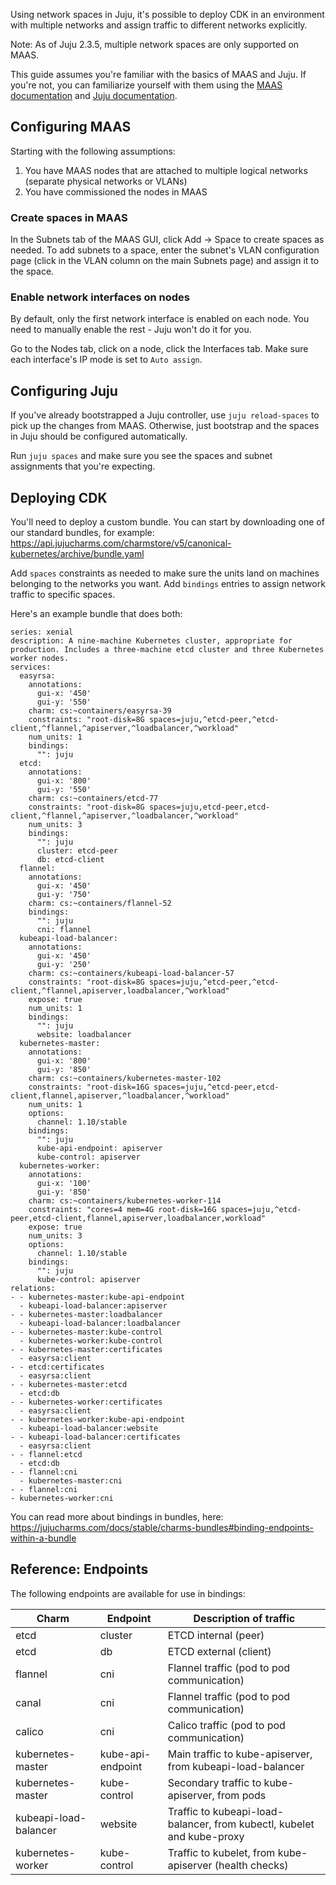 Using network spaces in Juju, it's possible to deploy CDK in an environment with multiple networks and assign traffic to different networks explicitly.

Note: As of Juju 2.3.5, multiple network spaces are only supported on MAAS.

This guide assumes you're familiar with the basics of MAAS and Juju. If you're not, you can familiarize yourself with them using the [MAAS documentation](https://docs.maas.io/) and [Juju documentation](https://jujucharms.com/docs/).

## Configuring MAAS

Starting with the following assumptions:
1. You have MAAS nodes that are attached to multiple logical networks (separate physical networks or VLANs)
2. You have commissioned the nodes in MAAS

### Create spaces in MAAS

In the Subnets tab of the MAAS GUI, click Add -> Space to create spaces as needed. To add subnets to a space, enter the subnet's VLAN configuration page (click in the VLAN column on the main Subnets page) and assign it to the space.

### Enable network interfaces on nodes

By default, only the first network interface is enabled on each node. You need to manually enable the rest - Juju won't do it for you.

Go to the Nodes tab, click on a node, click the Interfaces tab. Make sure each interface's IP mode is set to `Auto assign`.

## Configuring Juju

If you've already bootstrapped a Juju controller, use `juju reload-spaces` to pick up the changes from MAAS. Otherwise, just bootstrap and the spaces in Juju should be configured automatically.

Run `juju spaces` and make sure you see the spaces and subnet assignments that you're expecting.

## Deploying CDK

You'll need to deploy a custom bundle. You can start by downloading one of our standard bundles, for example: https://api.jujucharms.com/charmstore/v5/canonical-kubernetes/archive/bundle.yaml

Add `spaces` constraints as needed to make sure the units land on machines belonging to the networks you want. Add `bindings` entries to assign network traffic to specific spaces.

Here's an example bundle that does both:

```
series: xenial
description: A nine-machine Kubernetes cluster, appropriate for production. Includes a three-machine etcd cluster and three Kubernetes worker nodes.
services:
  easyrsa:
    annotations:
      gui-x: '450'
      gui-y: '550'
    charm: cs:~containers/easyrsa-39
    constraints: "root-disk=8G spaces=juju,^etcd-peer,^etcd-client,^flannel,^apiserver,^loadbalancer,^workload"
    num_units: 1
    bindings:
      "": juju
  etcd:
    annotations:
      gui-x: '800'
      gui-y: '550'
    charm: cs:~containers/etcd-77
    constraints: "root-disk=8G spaces=juju,etcd-peer,etcd-client,^flannel,^apiserver,^loadbalancer,^workload"
    num_units: 3
    bindings:
      "": juju
      cluster: etcd-peer
      db: etcd-client
  flannel:
    annotations:
      gui-x: '450'
      gui-y: '750'
    charm: cs:~containers/flannel-52
    bindings:
      "": juju
      cni: flannel
  kubeapi-load-balancer:
    annotations:
      gui-x: '450'
      gui-y: '250'
    charm: cs:~containers/kubeapi-load-balancer-57
    constraints: "root-disk=8G spaces=juju,^etcd-peer,^etcd-client,^flannel,apiserver,loadbalancer,^workload"
    expose: true
    num_units: 1
    bindings:
      "": juju
      website: loadbalancer
  kubernetes-master:
    annotations:
      gui-x: '800'
      gui-y: '850'
    charm: cs:~containers/kubernetes-master-102
    constraints: "root-disk=16G spaces=juju,^etcd-peer,etcd-client,flannel,apiserver,^loadbalancer,^workload"
    num_units: 1
    options:
      channel: 1.10/stable
    bindings:
      "": juju
      kube-api-endpoint: apiserver
      kube-control: apiserver
  kubernetes-worker:
    annotations:
      gui-x: '100'
      gui-y: '850'
    charm: cs:~containers/kubernetes-worker-114
    constraints: "cores=4 mem=4G root-disk=16G spaces=juju,^etcd-peer,etcd-client,flannel,apiserver,loadbalancer,workload"
    expose: true
    num_units: 3
    options:
      channel: 1.10/stable
    bindings:
      "": juju
      kube-control: apiserver
relations:
- - kubernetes-master:kube-api-endpoint
  - kubeapi-load-balancer:apiserver
- - kubernetes-master:loadbalancer
  - kubeapi-load-balancer:loadbalancer
- - kubernetes-master:kube-control
  - kubernetes-worker:kube-control
- - kubernetes-master:certificates
  - easyrsa:client
- - etcd:certificates
  - easyrsa:client
- - kubernetes-master:etcd
  - etcd:db
- - kubernetes-worker:certificates
  - easyrsa:client
- - kubernetes-worker:kube-api-endpoint
  - kubeapi-load-balancer:website
- - kubeapi-load-balancer:certificates
  - easyrsa:client
- - flannel:etcd
  - etcd:db
- - flannel:cni
  - kubernetes-master:cni
- - flannel:cni
- kubernetes-worker:cni
```

You can read more about bindings in bundles, here: https://jujucharms.com/docs/stable/charms-bundles#binding-endpoints-within-a-bundle

## Reference: Endpoints

The following endpoints are available for use in bindings:

| Charm | Endpoint | Description of traffic |
| ----- | -------- | ----------- |
| etcd  | cluster  | ETCD internal (peer) |
| etcd  | db       | ETCD external (client) |
| flannel | cni | Flannel traffic (pod to pod communication) |
| canal | cni | Flannel traffic (pod to pod communication) |
| calico | cni | Calico traffic (pod to pod communication) |
| kubernetes-master | kube-api-endpoint | Main traffic to kube-apiserver, from kubeapi-load-balancer |
| kubernetes-master | kube-control | Secondary traffic to kube-apiserver, from pods |
| kubeapi-load-balancer | website | Traffic to kubeapi-load-balancer, from kubectl, kubelet and kube-proxy |
| kubernetes-worker | kube-control | Traffic to kubelet, from kube-apiserver (health checks) |
